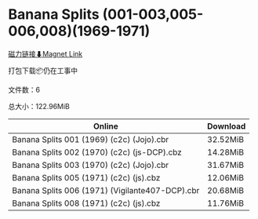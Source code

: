 # Banana Splits (001-003,005-006,008)(1969-1971)

[磁力链接⬇Magnet Link](magnet:?xt=urn:btih:3da59e2f22cba66aaa1b3891643c0c481b089dc4&dn=Banana%20Splits%20%28001-003%2C005-006%2C008%29%281969-1971%29)

打包下载📦仍在工事中

文件数：6

总大小：122.96MiB

Online | Download
--- | ---
Banana Splits 001 (1969) (c2c) (Jojo).cbr | 32.52MiB
Banana Splits 002 (1970) (c2c) (js-DCP).cbz | 14.28MiB
Banana Splits 003 (1970) (c2c) (Jojo).cbr | 31.67MiB
Banana Splits 005 (1971) (c2c) (js).cbz | 12.06MiB
Banana Splits 006 (1971) (Vigilante407-DCP).cbr | 20.68MiB
Banana Splits 008 (1971) (c2c) (js).cbz | 11.76MiB